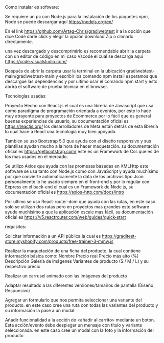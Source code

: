 

Como instalar es software:

Se requiere un pc con Node.js para la instalación de los paquetes npm, Node se puede descargar aquí https://nodejs.org/en/

En el link https://github.com/Artag-Chris/gradiwebtest ir a la opción que dice Code darle click y elegir la opción download Zip o clonarlo directamente.

una vez descargado y descomprimirlo es recomendable abrir la carpeta con un editor de código en mi caso Vscode el cual se descarga aqui https://code.visualstudio.com/

Después de abrir la carpeta  usar la terminal en la ubicación gradiwebtest-main/gradiwebtest-main y escribir los comando npm install esperamos que descargue las dependencias
y por ultimo usar el comando npm start y esto abrirá el software de prueba técnica en el browser.


Tecnologías usadas:

Proyecto Hecho con React.js el cual es una librería de Javascript que usa como paradigma de programación orientada a eventos, por esto lo hace muy atrayente para proyectos de Ecommerce por lo fácil que es general buenas experiencias de usuario, su documentación oficial es https://reactjs.org/ los desarrolladores de Meta están detrás de esta librería lo cual hace a React una tecnología muy bien apoyada.

También se uso Bootstrap 5.0 que ayuda con el diseño responsivo y sus plantillas ayudan mucho a la hora de hacer maquetación. su documentación oficial es https://getbootstrap.com/ este es un Framework de Css que es de los mas usados en el mercado.

Se utilizo Axios que ayuda con las promesas basadas en XMLHttp este software se usa tanto con Node.js como con JavaScript y ayuda muchísimo por que convierte automáticamente la data de los archivos tipo Json personalmente lo he usado siempre en el front-end y por lo regular con Express en el back-end el cual es un Framework de Node.js, su documentación oficial es https://axios-http.com/docs/intro

Por ultimo se uso React-router-dom que ayuda con las rutas, en este caso solo se utilizan dos rutas pero en proyectos mas grandes este software ayuda muchísimo a que la aplicación escale mas fácil,  su documentación oficial es https://v5.reactrouter.com/web/guides/quick-start


requisitos:

Solicitar información a un API pública la cual es https://graditest-store.myshopify.com/products/free-trainer-3-mmw.js 

Realizar la maquetación de una ficha del producto, la cual contiene información básica como:
Nombre
Precio real
Precio más alto (%)
Descripción
Galería de imágenes
Variantes de producto (S / M / L) y su respectivo precio

Realizar un carrusel animado con las imágenes del producto

Adaptar resultado a las diferentes versiones/tamaños de pantalla (Diseño Responsivo)

Agregar un formulario que nos permita seleccionar una variante del producto. en este caso cree una ruta con todas las variantes del producto y su información la pase a un modal

Añadir funcionalidad a la acción de <añadir al carrito> mediante un botón. Esta acción/evento debe desplegar un mensaje con título y variante seleccionada. en este caso cree un modal con la foto y la información del producto 
